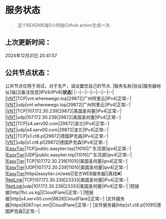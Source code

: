 # 服务状态
> 这个README每5小时由Github action生成一次.
## 上次更新时间：
2024年12月31日 20:41:57
## 公共节点状态： 
公共节点仅用于测试，对于生产，请设置您自己的节点.
|服务名称|协议|服务器地址|端口|备注信息|IPV4/IPV6|**状态**|
|--|--|--|--|--|--|--|
|[VNT](https://github.com/vnt-dev/vnt)|TCP|vnt.wherewego.top|29872|广州阿里云|IPv4|正常✅|
|[VNT](https://github.com/vnt-dev/vnt)|udp|vnt.wherewego.top|29872|广州阿里云|IPv4|正常✅|
|[VNT](https://github.com/vnt-dev/vnt)|TCP|107.172.30.239|29872|美国圣何塞|IPv4|正常✅|
|[VNT](https://github.com/vnt-dev/vnt)|udp|107.172.30.239|29872|美国圣何塞|IPv4|正常✅|
|[VNT](https://github.com/vnt-dev/vnt)|TCP|s4.serv00.com|29872|波兰|IPv4|正常✅|
|[VNT](https://github.com/vnt-dev/vnt)|udp|s4.serv00.com|29872|波兰|IPv4|正常✅|
|[VNT](https://github.com/vnt-dev/vnt)|TCP|s1.ct8.pl|29872|德国萨克森|IPv4|正常✅|
|[VNT](https://github.com/vnt-dev/vnt)|udp|s1.ct8.pl|29872|德国萨克森|IPv4|正常✅|
|[EasyTier](https://github.com/EasyTier/EasyTier)|TCP|public.easytier.top|11010|广东河源|ipv4|正常✅|
|[EasyTier](https://github.com/EasyTier/EasyTier)|UDP|public.easytier.top|11010|广东河源|ipv4|正常✅|
|[EasyTier](https://github.com/EasyTier/EasyTier)|TCP|107.172.30.239|11010|美国圣何塞|ipv4|正常✅|
|[EasyTier](https://github.com/EasyTier/EasyTier)|UDP|107.172.30.239|11010|美国圣何塞|ipv4|正常✅|
|[EasyTier](https://github.com/EasyTier/EasyTier)|https|easytier.cn/web||官方WEB服务器||离线❌|
|[NetLink](https://github.com/rustp2p/NetLink)|TCP|107.172.30.239|23333|美国圣何塞|IPv4|正常✅|
|[NetLink](https://github.com/rustp2p/NetLink)|udp|107.172.30.239|23333|美国圣何塞|IPv4|正常✅|
|短链接|http|1hc.us.kg||CloudFlare||正常✅|
|短链接|http|s4.serv00.com|8828|CloudFlare||正常✅|
|文件服务器|https|8267.nyc.mn||CloudFlare||正常✅|
|文件服务器|http|s1.ct8.pl|1095|德国萨克森||正常✅|
